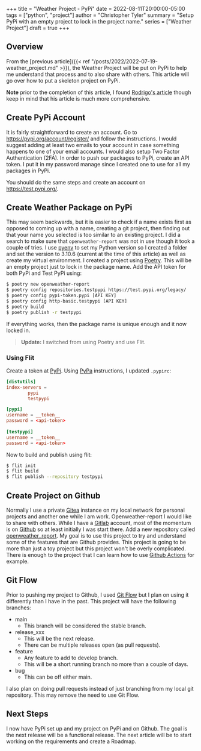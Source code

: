 +++
title = "Weather Project - PyPi"
date = 2022-08-11T20:00:00-05:00
tags = ["python", "project"]
author = "Christopher Tyler"
summary = "Setup PyPi with an empty project to lock in the project name."
series = ["Weather Project"]
draft = true
+++

## Overview

From the [previous article]({{< ref "/posts/2022/2022-07-19-weather_project.md" >}}),
the Weather Project will be put on PyPi to help me understand that process and
to also share with others.
This article will go over how to put a skeleton project on PyPi.

**Note** prior to the completion of this article, I found 
[Rodrigo's article](https://mathspp.com/blog/how-to-create-a-python-package-in-2022)
though keep in mind that his article is much more comprehensive.

## Create PyPi Account

It is fairly straightforward to create an account.
Go to https://pypi.org/account/register/ and follow the instructions.
I would suggest adding at least two emails to your account in case something
happens to one of your email accounts.
I would also setup Two Factor Authentication (2FA).
In order to push our packages to PyPi, create an API token.
I put it in my password manage since I created one to use for all my packages
in PyPi.

You should do the same steps and create an account on https://test.pypi.org/.

## Create Weather Package on PyPi

This may seem backwards, but it is easier to check if a name exists first as
opposed to coming up with a name, creating a git project, then finding out that
your name you selected is too similar to an existing project.
I did a search to make sure that `openweather-report` was not in use though it
took a couple of tries.
I use [pyenv](https://github.com/pyenv/pyenv) to set my Python version so I
created a folder and set the version to 3.10.6 (current at the time of this
article) as well as create my virtual environment.
I created a project using [Poetry](https://www.python-poetry.org/).
This will be an empty project just to lock in the package name.
Add the API token for both PyPi and Test PyPi using:

```bash
$ poetry new openweather-report
$ poetry config repositories.testpypi https://test.pypi.org/legacy/
$ poetry config pypi-token.pypi [API KEY]
$ poetry config http-basic.testpypi [API KEY]
$ poetry build
$ poetry publish -r testpypi
```

If everything works, then the package name is unique enough and it now locked
in.

> **Update:**
> I switched from using Poetry and use Flit.

### Using Flit

Create a token at [PyPi](https://pypi.org/manage/account/).
Using [PyPa](https://packaging.python.org/en/latest/specifications/pypirc/)
instructions, I updated `.pypirc`:

```toml
[distutils]
index-servers =
        pypi
        testpypi

[pypi]
username = __token__
password = <api-token>
 
[testpypi]
username = __token__
password = <api-token>
```

Now to build and publish using flit:

```bash
$ flit init
$ flit build
$ flit publish --repository testpypi
```

## Create Project on Github

Normally I use a private [Gitea](https://gitea.io/en-us/) instance on my local
network for personal projects and another one while I am work.
Openweather-report I would like to share with others.
While I have a [Gitlab](https://about.gitlab.com/) account, most of the
momentum is on [Github](https://github.com/) so at least initially I was start
there.
Add a new repository called
[openweather_report](https://github.com/cetyler/openweather_report).
My goal is to use this project to try and understand some of the features that
are Github provides.
This project is going to be more than just a toy project but this project won't
be overly complicated.
There is enough to the project that I can learn how to use [Github
Actions](https://github.com/features/actions) for example.

## Git Flow

Prior to pushing my project to Github, I used 
[Git Flow](https://github.com/petervanderdoes/gitflow-avh/) but I plan on using
it differently than I have in the past.
This project will have the following branches:

* main
    * This branch will be considered the stable branch.
* release_xxx
    * This will be the next release.
    * There can be multiple releases open (as pull requests).
* feature
    * Any feature to add to develop branch.
    * This will be a short running branch no more than a couple of days.
* bug
    * This can be off either main.

I also plan on doing pull requests instead of just branching from my local git
repository.
This may remove the need to use Git Flow.

## Next Steps

I now have PyPi set up and my project on PyPi and on Github.
The goal is the next release will be a functional release.
The next article will be to start working on the requirements and create a
Roadmap.
